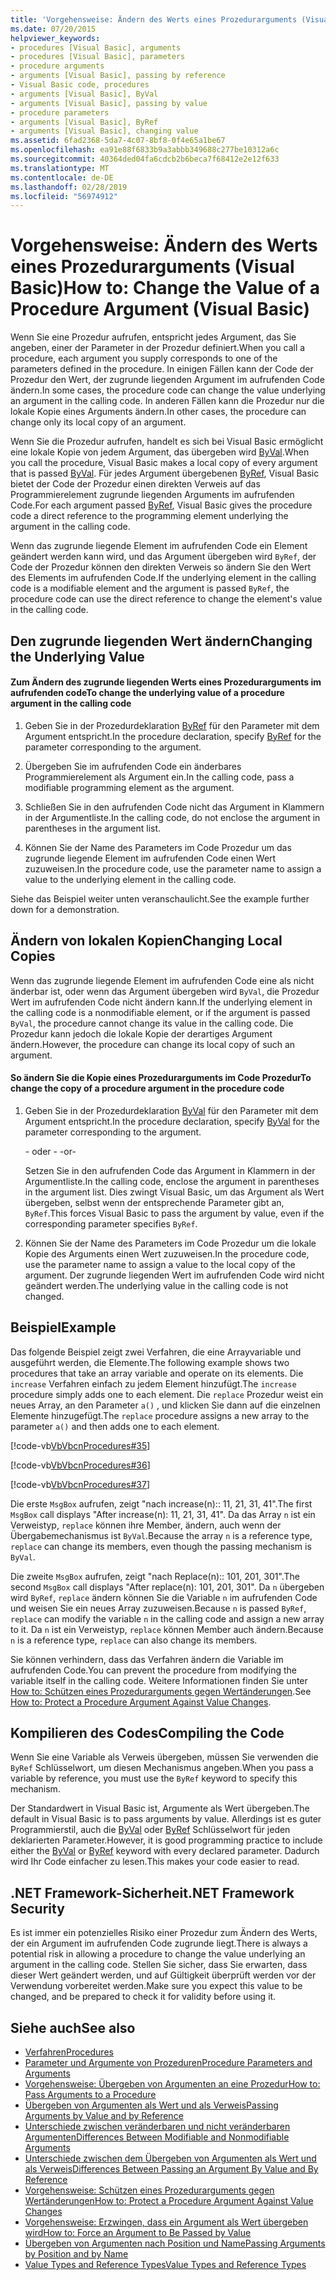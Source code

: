 ```yaml
---
title: 'Vorgehensweise: Ändern des Werts eines Prozedurarguments (Visual Basic)'
ms.date: 07/20/2015
helpviewer_keywords:
- procedures [Visual Basic], arguments
- procedures [Visual Basic], parameters
- procedure arguments
- arguments [Visual Basic], passing by reference
- Visual Basic code, procedures
- arguments [Visual Basic], ByVal
- arguments [Visual Basic], passing by value
- procedure parameters
- arguments [Visual Basic], ByRef
- arguments [Visual Basic], changing value
ms.assetid: 6fad2368-5da7-4c07-8bf8-0f4e65a1be67
ms.openlocfilehash: ea91e88f6833b9a3abbb349688c277be10312a6c
ms.sourcegitcommit: 40364ded04fa6cdcb2b6beca7f68412e2e12f633
ms.translationtype: MT
ms.contentlocale: de-DE
ms.lasthandoff: 02/28/2019
ms.locfileid: "56974912"
---
```

# <a name="how-to-change-the-value-of-a-procedure-argument-visual-basic"></a><span data-ttu-id="269db-102">Vorgehensweise: Ändern des Werts eines Prozedurarguments (Visual Basic)</span><span class="sxs-lookup"><span data-stu-id="269db-102">How to: Change the Value of a Procedure Argument (Visual Basic)</span></span>
<span data-ttu-id="269db-103">Wenn Sie eine Prozedur aufrufen, entspricht jedes Argument, das Sie angeben, einer der Parameter in der Prozedur definiert.</span><span class="sxs-lookup"><span data-stu-id="269db-103">When you call a procedure, each argument you supply corresponds to one of the parameters defined in the procedure.</span></span> <span data-ttu-id="269db-104">In einigen Fällen kann der Code der Prozedur den Wert, der zugrunde liegenden Argument im aufrufenden Code ändern.</span><span class="sxs-lookup"><span data-stu-id="269db-104">In some cases, the procedure code can change the value underlying an argument in the calling code.</span></span> <span data-ttu-id="269db-105">In anderen Fällen kann die Prozedur nur die lokale Kopie eines Arguments ändern.</span><span class="sxs-lookup"><span data-stu-id="269db-105">In other cases, the procedure can change only its local copy of an argument.</span></span>  
  
 <span data-ttu-id="269db-106">Wenn Sie die Prozedur aufrufen, handelt es sich bei Visual Basic ermöglicht eine lokale Kopie von jedem Argument, das übergeben wird [ByVal](../../../../visual-basic/language-reference/modifiers/byval.md).</span><span class="sxs-lookup"><span data-stu-id="269db-106">When you call the procedure, Visual Basic makes a local copy of every argument that is passed [ByVal](../../../../visual-basic/language-reference/modifiers/byval.md).</span></span> <span data-ttu-id="269db-107">Für jedes Argument übergebenen [ByRef](../../../../visual-basic/language-reference/modifiers/byref.md), Visual Basic bietet der Code der Prozedur einen direkten Verweis auf das Programmierelement zugrunde liegenden Arguments im aufrufenden Code.</span><span class="sxs-lookup"><span data-stu-id="269db-107">For each argument passed [ByRef](../../../../visual-basic/language-reference/modifiers/byref.md), Visual Basic gives the procedure code a direct reference to the programming element underlying the argument in the calling code.</span></span>  
  
 <span data-ttu-id="269db-108">Wenn das zugrunde liegende Element im aufrufenden Code ein Element geändert werden kann wird, und das Argument übergeben wird `ByRef`, der Code der Prozedur können den direkten Verweis so ändern Sie den Wert des Elements im aufrufenden Code.</span><span class="sxs-lookup"><span data-stu-id="269db-108">If the underlying element in the calling code is a modifiable element and the argument is passed `ByRef`, the procedure code can use the direct reference to change the element's value in the calling code.</span></span>  
  
## <a name="changing-the-underlying-value"></a><span data-ttu-id="269db-109">Den zugrunde liegenden Wert ändern</span><span class="sxs-lookup"><span data-stu-id="269db-109">Changing the Underlying Value</span></span>  
  
#### <a name="to-change-the-underlying-value-of-a-procedure-argument-in-the-calling-code"></a><span data-ttu-id="269db-110">Zum Ändern des zugrunde liegenden Werts eines Prozedurarguments im aufrufenden code</span><span class="sxs-lookup"><span data-stu-id="269db-110">To change the underlying value of a procedure argument in the calling code</span></span>  
  
1.  <span data-ttu-id="269db-111">Geben Sie in der Prozedurdeklaration [ByRef](../../../../visual-basic/language-reference/modifiers/byref.md) für den Parameter mit dem Argument entspricht.</span><span class="sxs-lookup"><span data-stu-id="269db-111">In the procedure declaration, specify [ByRef](../../../../visual-basic/language-reference/modifiers/byref.md) for the parameter corresponding to the argument.</span></span>  
  
2.  <span data-ttu-id="269db-112">Übergeben Sie im aufrufenden Code ein änderbares Programmierelement als Argument ein.</span><span class="sxs-lookup"><span data-stu-id="269db-112">In the calling code, pass a modifiable programming element as the argument.</span></span>  
  
3.  <span data-ttu-id="269db-113">Schließen Sie in den aufrufenden Code nicht das Argument in Klammern in der Argumentliste.</span><span class="sxs-lookup"><span data-stu-id="269db-113">In the calling code, do not enclose the argument in parentheses in the argument list.</span></span>  
  
4.  <span data-ttu-id="269db-114">Können Sie der Name des Parameters im Code Prozedur um das zugrunde liegende Element im aufrufenden Code einen Wert zuzuweisen.</span><span class="sxs-lookup"><span data-stu-id="269db-114">In the procedure code, use the parameter name to assign a value to the underlying element in the calling code.</span></span>  
  
 <span data-ttu-id="269db-115">Siehe das Beispiel weiter unten veranschaulicht.</span><span class="sxs-lookup"><span data-stu-id="269db-115">See the example further down for a demonstration.</span></span>  
  
## <a name="changing-local-copies"></a><span data-ttu-id="269db-116">Ändern von lokalen Kopien</span><span class="sxs-lookup"><span data-stu-id="269db-116">Changing Local Copies</span></span>  
 <span data-ttu-id="269db-117">Wenn das zugrunde liegende Element im aufrufenden Code eine als nicht änderbar ist, oder wenn das Argument übergeben wird `ByVal`, die Prozedur Wert im aufrufenden Code nicht ändern kann.</span><span class="sxs-lookup"><span data-stu-id="269db-117">If the underlying element in the calling code is a nonmodifiable element, or if the argument is passed `ByVal`, the procedure cannot change its value in the calling code.</span></span> <span data-ttu-id="269db-118">Die Prozedur kann jedoch die lokale Kopie der derartiges Argument ändern.</span><span class="sxs-lookup"><span data-stu-id="269db-118">However, the procedure can change its local copy of such an argument.</span></span>  
  
#### <a name="to-change-the-copy-of-a-procedure-argument-in-the-procedure-code"></a><span data-ttu-id="269db-119">So ändern Sie die Kopie eines Prozedurarguments im Code Prozedur</span><span class="sxs-lookup"><span data-stu-id="269db-119">To change the copy of a procedure argument in the procedure code</span></span>  
  
1.  <span data-ttu-id="269db-120">Geben Sie in der Prozedurdeklaration [ByVal](../../../../visual-basic/language-reference/modifiers/byval.md) für den Parameter mit dem Argument entspricht.</span><span class="sxs-lookup"><span data-stu-id="269db-120">In the procedure declaration, specify [ByVal](../../../../visual-basic/language-reference/modifiers/byval.md) for the parameter corresponding to the argument.</span></span>  
  
     <span data-ttu-id="269db-121">- oder - </span><span class="sxs-lookup"><span data-stu-id="269db-121">-or-</span></span>  
  
     <span data-ttu-id="269db-122">Setzen Sie in den aufrufenden Code das Argument in Klammern in der Argumentliste.</span><span class="sxs-lookup"><span data-stu-id="269db-122">In the calling code, enclose the argument in parentheses in the argument list.</span></span> <span data-ttu-id="269db-123">Dies zwingt Visual Basic, um das Argument als Wert übergeben, selbst wenn der entsprechende Parameter gibt an, `ByRef`.</span><span class="sxs-lookup"><span data-stu-id="269db-123">This forces Visual Basic to pass the argument by value, even if the corresponding parameter specifies `ByRef`.</span></span>  
  
2.  <span data-ttu-id="269db-124">Können Sie der Name des Parameters im Code Prozedur um die lokale Kopie des Arguments einen Wert zuzuweisen.</span><span class="sxs-lookup"><span data-stu-id="269db-124">In the procedure code, use the parameter name to assign a value to the local copy of the argument.</span></span> <span data-ttu-id="269db-125">Der zugrunde liegenden Wert im aufrufenden Code wird nicht geändert werden.</span><span class="sxs-lookup"><span data-stu-id="269db-125">The underlying value in the calling code is not changed.</span></span>  
  
## <a name="example"></a><span data-ttu-id="269db-126">Beispiel</span><span class="sxs-lookup"><span data-stu-id="269db-126">Example</span></span>  
 <span data-ttu-id="269db-127">Das folgende Beispiel zeigt zwei Verfahren, die eine Arrayvariable und ausgeführt werden, die Elemente.</span><span class="sxs-lookup"><span data-stu-id="269db-127">The following example shows two procedures that take an array variable and operate on its elements.</span></span> <span data-ttu-id="269db-128">Die `increase` Verfahren einfach zu jedem Element hinzufügt.</span><span class="sxs-lookup"><span data-stu-id="269db-128">The `increase` procedure simply adds one to each element.</span></span> <span data-ttu-id="269db-129">Die `replace` Prozedur weist ein neues Array, an den Parameter `a()` , und klicken Sie dann auf die einzelnen Elemente hinzugefügt.</span><span class="sxs-lookup"><span data-stu-id="269db-129">The `replace` procedure assigns a new array to the parameter `a()` and then adds one to each element.</span></span>  
  
 [!code-vb[VbVbcnProcedures#35](~/samples/snippets/visualbasic/VS_Snippets_VBCSharp/VbVbcnProcedures/VB/Class1.vb#35)]  
  
 [!code-vb[VbVbcnProcedures#36](~/samples/snippets/visualbasic/VS_Snippets_VBCSharp/VbVbcnProcedures/VB/Class1.vb#36)]  
  
 [!code-vb[VbVbcnProcedures#37](~/samples/snippets/visualbasic/VS_Snippets_VBCSharp/VbVbcnProcedures/VB/Class1.vb#37)]  
  
 <span data-ttu-id="269db-130">Die erste `MsgBox` aufrufen, zeigt "nach increase(n):: 11, 21, 31, 41".</span><span class="sxs-lookup"><span data-stu-id="269db-130">The first `MsgBox` call displays "After increase(n): 11, 21, 31, 41".</span></span> <span data-ttu-id="269db-131">Da das Array `n` ist ein Verweistyp, `replace` können ihre Member, ändern, auch wenn der Übergabemechanismus ist `ByVal`.</span><span class="sxs-lookup"><span data-stu-id="269db-131">Because the array `n` is a reference type, `replace` can change its members, even though the passing mechanism is `ByVal`.</span></span>  
  
 <span data-ttu-id="269db-132">Die zweite `MsgBox` aufrufen, zeigt "nach Replace(n):: 101, 201, 301".</span><span class="sxs-lookup"><span data-stu-id="269db-132">The second `MsgBox` call displays "After replace(n): 101, 201, 301".</span></span> <span data-ttu-id="269db-133">Da `n` übergeben wird `ByRef`, `replace` ändern können Sie die Variable `n` im aufrufenden Code und weisen Sie ein neues Array zuzuweisen.</span><span class="sxs-lookup"><span data-stu-id="269db-133">Because `n` is passed `ByRef`, `replace` can modify the variable `n` in the calling code and assign a new array to it.</span></span> <span data-ttu-id="269db-134">Da `n` ist ein Verweistyp, `replace` können Member auch ändern.</span><span class="sxs-lookup"><span data-stu-id="269db-134">Because `n` is a reference type, `replace` can also change its members.</span></span>  
  
 <span data-ttu-id="269db-135">Sie können verhindern, dass das Verfahren ändern die Variable im aufrufenden Code.</span><span class="sxs-lookup"><span data-stu-id="269db-135">You can prevent the procedure from modifying the variable itself in the calling code.</span></span> <span data-ttu-id="269db-136">Weitere Informationen finden Sie unter [How to: Schützen eines Prozedurarguments gegen Wertänderungen](./how-to-protect-a-procedure-argument-against-value-changes.md).</span><span class="sxs-lookup"><span data-stu-id="269db-136">See [How to: Protect a Procedure Argument Against Value Changes](./how-to-protect-a-procedure-argument-against-value-changes.md).</span></span>  
  
## <a name="compiling-the-code"></a><span data-ttu-id="269db-137">Kompilieren des Codes</span><span class="sxs-lookup"><span data-stu-id="269db-137">Compiling the Code</span></span>  
 <span data-ttu-id="269db-138">Wenn Sie eine Variable als Verweis übergeben, müssen Sie verwenden die `ByRef` Schlüsselwort, um diesen Mechanismus angeben.</span><span class="sxs-lookup"><span data-stu-id="269db-138">When you pass a variable by reference, you must use the `ByRef` keyword to specify this mechanism.</span></span>  
  
 <span data-ttu-id="269db-139">Der Standardwert in Visual Basic ist, Argumente als Wert übergeben.</span><span class="sxs-lookup"><span data-stu-id="269db-139">The default in Visual Basic is to pass arguments by value.</span></span> <span data-ttu-id="269db-140">Allerdings ist es guter Programmierstil, auch die [ByVal](../../../../visual-basic/language-reference/modifiers/byval.md) oder [ByRef](../../../../visual-basic/language-reference/modifiers/byref.md) Schlüsselwort für jeden deklarierten Parameter.</span><span class="sxs-lookup"><span data-stu-id="269db-140">However, it is good programming practice to include either the [ByVal](../../../../visual-basic/language-reference/modifiers/byval.md) or [ByRef](../../../../visual-basic/language-reference/modifiers/byref.md) keyword with every declared parameter.</span></span> <span data-ttu-id="269db-141">Dadurch wird Ihr Code einfacher zu lesen.</span><span class="sxs-lookup"><span data-stu-id="269db-141">This makes your code easier to read.</span></span>  
  
## <a name="net-framework-security"></a><span data-ttu-id="269db-142">.NET Framework-Sicherheit</span><span class="sxs-lookup"><span data-stu-id="269db-142">.NET Framework Security</span></span>  
 <span data-ttu-id="269db-143">Es ist immer ein potenzielles Risiko einer Prozedur zum Ändern des Werts, der ein Argument im aufrufenden Code zugrunde liegt.</span><span class="sxs-lookup"><span data-stu-id="269db-143">There is always a potential risk in allowing a procedure to change the value underlying an argument in the calling code.</span></span> <span data-ttu-id="269db-144">Stellen Sie sicher, dass Sie erwarten, dass dieser Wert geändert werden, und auf Gültigkeit überprüft werden vor der Verwendung vorbereitet werden.</span><span class="sxs-lookup"><span data-stu-id="269db-144">Make sure you expect this value to be changed, and be prepared to check it for validity before using it.</span></span>  
  
## <a name="see-also"></a><span data-ttu-id="269db-145">Siehe auch</span><span class="sxs-lookup"><span data-stu-id="269db-145">See also</span></span>
- [<span data-ttu-id="269db-146">Verfahren</span><span class="sxs-lookup"><span data-stu-id="269db-146">Procedures</span></span>](./index.md)
- [<span data-ttu-id="269db-147">Parameter und Argumente von Prozeduren</span><span class="sxs-lookup"><span data-stu-id="269db-147">Procedure Parameters and Arguments</span></span>](./procedure-parameters-and-arguments.md)
- [<span data-ttu-id="269db-148">Vorgehensweise: Übergeben von Argumenten an eine Prozedur</span><span class="sxs-lookup"><span data-stu-id="269db-148">How to: Pass Arguments to a Procedure</span></span>](./how-to-pass-arguments-to-a-procedure.md)
- [<span data-ttu-id="269db-149">Übergeben von Argumenten als Wert und als Verweis</span><span class="sxs-lookup"><span data-stu-id="269db-149">Passing Arguments by Value and by Reference</span></span>](./passing-arguments-by-value-and-by-reference.md)
- [<span data-ttu-id="269db-150">Unterschiede zwischen veränderbaren und nicht veränderbaren Argumenten</span><span class="sxs-lookup"><span data-stu-id="269db-150">Differences Between Modifiable and Nonmodifiable Arguments</span></span>](./differences-between-modifiable-and-nonmodifiable-arguments.md)
- [<span data-ttu-id="269db-151">Unterschiede zwischen dem Übergeben von Argumenten als Wert und als Verweis</span><span class="sxs-lookup"><span data-stu-id="269db-151">Differences Between Passing an Argument By Value and By Reference</span></span>](./differences-between-passing-an-argument-by-value-and-by-reference.md)
- [<span data-ttu-id="269db-152">Vorgehensweise: Schützen eines Prozedurarguments gegen Wertänderungen</span><span class="sxs-lookup"><span data-stu-id="269db-152">How to: Protect a Procedure Argument Against Value Changes</span></span>](./how-to-protect-a-procedure-argument-against-value-changes.md)
- [<span data-ttu-id="269db-153">Vorgehensweise: Erzwingen, dass ein Argument als Wert übergeben wird</span><span class="sxs-lookup"><span data-stu-id="269db-153">How to: Force an Argument to Be Passed by Value</span></span>](./how-to-force-an-argument-to-be-passed-by-value.md)
- [<span data-ttu-id="269db-154">Übergeben von Argumenten nach Position und Name</span><span class="sxs-lookup"><span data-stu-id="269db-154">Passing Arguments by Position and by Name</span></span>](./passing-arguments-by-position-and-by-name.md)
- [<span data-ttu-id="269db-155">Value Types and Reference Types</span><span class="sxs-lookup"><span data-stu-id="269db-155">Value Types and Reference Types</span></span>](../../../../visual-basic/programming-guide/language-features/data-types/value-types-and-reference-types.md)
